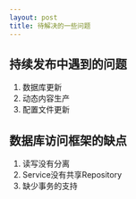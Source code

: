 ```yaml
---
layout: post
title: 待解决的一些问题
---
```


## 持续发布中遇到的问题
1. 数据库更新
2. 动态内容生产
3. 配置文件更新

## 数据库访问框架的缺点
1. 读写没有分离
2. Service没有共享Repository 
3. 缺少事务的支持

